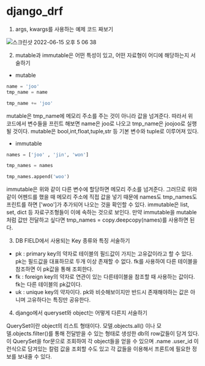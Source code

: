 # django_drf

1. args, kwargs를 사용하는 예제 코드 짜보기

![스크린샷 2022-06-15 오후 5 06 38](https://user-images.githubusercontent.com/55477835/173776002-f05e88cb-55ff-45d8-8487-205d040fba28.png)

 2. mutable과 immutable은 어떤 특성이 있고, 어떤 자료형이 어디에 해당하는지 서술하기

- mutable
```python
name = 'joo'
tmp_name = name

tmp_name += 'joo'

```
mutable은 tmp_name에 메모리 주소를 주는 것이 아니라 값을 넘겨준다.
따라서 위 코드에서 변수들을 프린트 해보면 name은 joo로 나오고 tmp_name은 joojoo로 실행될 것이다.
mutable은 bool,int,float,tuple,str 등 기본 변수와 tuple로 이루어져 있다.
- immutable
```python
names = ['joo' , 'jin', 'won']

tmp_names = names

tmp_names.append('woo')

```
immutable은 위와 같이 다른 변수에 할당하면 메모리 주소를 넘겨준다. 그러므로 위와 같이 어펜드를 했을 때
메모리 주소에 직접 값을 넣기 때문에 names도 tmp_names도 프린트를 하면 ['woo']가 추가되어 나오는 것을 확인할 수 있다.
immutable은 list, set, dict 등 자료구조형들이 이에 속하는 것으로 보인다.
만약 immutable을 mutable처럼 값만 전달하고 싶다면 tmp_names = copy.deepcopy(names)를 사용하면 된다.

3. DB FIELD에서 사용되는 Key 종류와 특징 서술하기

- pk : primary key의 약자로 테이블의 필드값이 가지는 고유값이라고 할 수 있다. pk는 필드값을 대표하므로 두개 이상 존재할 수 없다. fk를 사용하여 다른 테이블을 참조하면 이 pk값을 통해 조회한다.
- fk : foreign key의 약자로 연관이 있는 다른테이블을 참조할 때 사용하는 값이다. fk는 다른 테이블의 pk값이다.
- uk : unique key의 약자이다. pk와 비슷해보이지만 반드시 존재해야하는 값은 아니며 고유하다는 특징만 공유한다.

4. django에서 queryset와 object는 어떻게 다른지 서술하기

QuerySet이란 object의 리스트 형태이다. 모델.objects.all() 이나 모델.objects.filter()를 통해 전달받을 수 있는 형태로 생성한 db의 row값들이 담겨 있다.
이 QuerySet을 for문으로 조회하여 각 object들을 얻을 수 있으며 .name .user_id 이런식으로 담겨있는 칼럼 값을 조회할 수도 있고 각 값들을 이용해서 프론트에 필요한 정보를 보내줄 수 있다.
